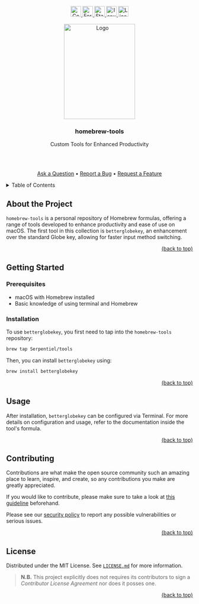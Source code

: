 <!-- markdownlint-disable -->
<div id="top"></div>

<div align="center">
  <a href="https://github.com/Serpentiel/homebrew-tools/graphs/contributors">
    <img src="https://img.shields.io/github/contributors/Serpentiel/homebrew-tools.svg?style=for-the-badge" alt="Contributors" height="28">
  </a>
  <a href="https://github.com/Serpentiel/homebrew-tools/network/members">
    <img src="https://img.shields.io/github/forks/Serpentiel/homebrew-tools.svg?style=for-the-badge" alt="Forks" height="28">
  </a>
  <a href="https://github.com/Serpentiel/homebrew-tools/stargazers">
    <img src="https://img.shields.io/github/stars/Serpentiel/homebrew-tools.svg?style=for-the-badge" alt="Stars" height="28">
  </a>
  <a href="https://github.com/Serpentiel/homebrew-tools/issues">
    <img src="https://img.shields.io/github/issues/Serpentiel/homebrew-tools.svg?style=for-the-badge" alt="Issues" height="28">
  </a>
  <a href="https://github.com/Serpentiel/homebrew-tools/blob/main/LICENSE.md">
    <img src="https://img.shields.io/github/license/Serpentiel/homebrew-tools.svg?style=for-the-badge" alt="License" height="28">
  </a>
  <br>
  <br>
  <a href="https://github.com/Serpentiel/homebrew-tools">
    <img src="https://github.com/Serpentiel/homebrew-tools/blob/repo-assets/README.md/logo.png" alt="Logo" width="192" height="256">
  </a>
  <h3>homebrew-tools</h3>
  <p>Custom Tools for Enhanced Productivity</p>
  <br>
  <br>
  <p>
    <a href="https://github.com/Serpentiel/homebrew-tools/issues/new?labels=question&template=01_question.md">Ask a Question</a>
    &bullet;
    <a href="https://github.com/Serpentiel/homebrew-tools/issues/new?labels=bug&template=02_bug.md">Report a Bug</a>
    &bullet;
    <a href="https://github.com/Serpentiel/homebrew-tools/issues/new?labels=enhancement&template=03_feature.md">Request a Feature</a>
  </p>
</div>
<details>
  <summary>Table of Contents</summary>
  <ol>
    <li>
      <a href="#about-the-project">1. About the Project</a>
    </li>
    <li>
      <a href="#getting-started">2. Getting Started</a>
      <ul>
        <li>
          <a href="#prerequisites">2.1. Prerequisites</a>
        </li>
        <li>
          <a href="#installation">2.2. Installation</a>
        </li>
      </ul>
    </li>
    <li>
      <a href="#usage">3. Usage</a>
    </li>
    <li>
      <a href="#contributing">4. Contributing</a>
    </li>
    <li>
      <a href="#license">5. License</a>
    </li>
  </ol>
</details>
<!-- markdownlint-restore -->

## About the Project

`homebrew-tools` is a personal repository of Homebrew formulas, offering a range of tools developed to enhance
productivity and ease of use on macOS. The first tool in this collection is `betterglobekey`, an enhancement over the
standard Globe key, allowing for faster input method switching.

<!-- markdownlint-disable -->
<p align="right"><a href="#top">(back to top)</a></p>
<!-- markdownlint-restore -->

## Getting Started

### Prerequisites

- macOS with Homebrew installed
- Basic knowledge of using terminal and Homebrew

### Installation

To use `betterglobekey`, you first need to tap into the `homebrew-tools` repository:

```bash
brew tap Serpentiel/tools
```

Then, you can install `betterglobekey` using:

```bash
brew install betterglobekey
```

<!-- markdownlint-disable -->
<p align="right"><a href="#top">(back to top)</a></p>
<!-- markdownlint-restore -->

## Usage

After installation, `betterglobekey` can be configured via Terminal. For more details on configuration and usage, refer
to the documentation inside the tool's formula.

<!-- markdownlint-disable -->
<p align="right"><a href="#top">(back to top)</a></p>
<!-- markdownlint-restore -->

## Contributing

Contributions are what make the open source community such an amazing place to learn, inspire, and create, so any
contributions you make are greatly appreciated.

If you would like to contribute, please make sure to take a look
at [this guideline](https://github.com/Serpentiel/homebrew-tools/blob/main/CONTRIBUTING.md) beforehand.

Please see our [security policy](https://github.com/Serpentiel/homebrew-tools/blob/main/SECURITY.md) to report any possible
vulnerabilities or serious issues.

<!-- markdownlint-disable -->
<p align="right"><a href="#top">(back to top)</a></p>
<!-- markdownlint-restore -->

## License

Distributed under the MIT License. See [`LICENSE.md`](https://github.com/Serpentiel/homebrew-tools/blob/main/LICENSE.md) for
more information.

> **N.B.** This project explicitly does not requires its contributors to sign a _Contributor License Agreement_ nor does
> it posses one.

<!-- markdownlint-disable -->
<p align="right"><a href="#top">(back to top)</a></p>
<!-- markdownlint-restore -->
